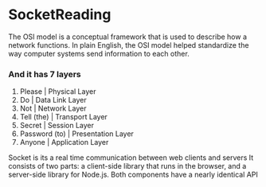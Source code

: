# SocketReading

The OSI model is a conceptual framework that is used to describe how a network functions. In plain English, the OSI model helped standardize the way computer systems send information to each other.

### And it has 7 layers 	
1) Please | Physical Layer
2) Do | Data Link Layer
3) Not | Network Layer
4) Tell (the) | Transport Layer
5) Secret | Session Layer
6) Password (to) | Presentation Layer
7) Anyone | Application Layer

Socket is its a real time communication between web clients and servers It consists of two parts: a client-side library that runs in the browser, and a server-side library for Node.js. Both components have a nearly identical API
